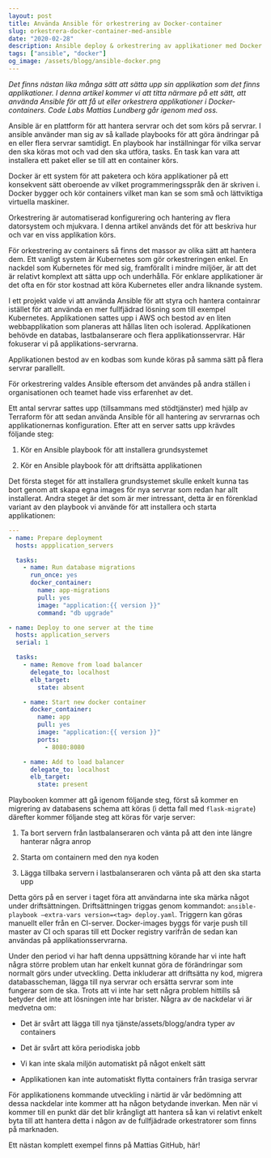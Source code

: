 ```yaml
---
layout: post
title: Använda Ansible för orkestrering av Docker-container
slug: orkestrera-docker-container-med-ansible
date: "2020-02-28"
description: Ansible deploy & orkestrering av applikationer med Docker.
tags: ["ansible", "docker"]
og_image: /assets/blogg/ansible-docker.png
---
```


_Det finns nästan lika många sätt att sätta upp sin applikation som det finns applikationer. I denna artikel kommer vi att titta närmare på ett sätt, att använda Ansible för att få ut eller orkestrera applikationer i Docker-containers. Code Labs Mattias Lundberg går igenom med oss._

Ansible är en plattform för att hantera servrar och det som körs på servrar. I ansible använder man sig av så kallade playbooks för att göra ändringar på en eller flera servrar samtidigt. En playbook har inställningar för vilka servar den ska köras mot och vad den ska utföra, tasks. En task kan vara att installera ett paket eller se till att en container körs.

Docker är ett system för att paketera och köra applikationer på ett konsekvent sätt oberoende av vilket programmeringsspråk den är skriven i. Docker bygger och kör containers vilket man kan se som små och lättviktiga virtuella maskiner.

Orkestrering är automatiserad konfigurering och hantering av flera datorsystem och mjukvara. I denna artikel används det för att beskriva hur och var en viss applikation körs.

För orkestrering av containers så finns det massor av olika sätt att hantera dem. Ett vanligt system är Kubernetes som gör orkestreringen enkel. En nackdel som Kubernetes för med sig, framförallt i mindre miljöer, är att det är relativt komplext att sätta upp och underhålla. För enklare applikationer är det ofta en för stor kostnad att köra Kubernetes eller andra liknande system.

I ett projekt valde vi att använda Ansible för att styra och hantera containrar istället för att använda en mer fullfjädrad lösning som till exempel Kubernetes. Applikationen sattes upp i AWS och bestod av en liten webbapplikation som planeras att hållas liten och isolerad. Applikationen behövde en databas, lastbalanserare och flera applikationsservrar. Här fokuserar vi på applikations-servrarna.

Applikationen bestod av en kodbas som kunde köras på samma sätt på flera servrar parallellt.

För orkestrering valdes Ansible eftersom det användes på andra ställen i organisationen och teamet hade viss erfarenhet av det.

Ett antal servrar sattes upp (tillsammans med stödtjänster) med hjälp av Terraform för att sedan använda Ansible för all hantering av servrarnas och applikationernas konfiguration. Efter att en server satts upp krävdes följande steg:

1.  Kör en Ansible playbook för att installera grundsystemet

2.  Kör en Ansible playbook för att driftsätta applikationen

Det första steget för att installera grundsystemet skulle enkelt kunna tas bort genom att skapa egna images för nya servrar som redan har allt installerat. Andra steget är det som är mer intressant, detta är en förenklad variant av den playbook vi använde för att installera och starta applikationen:

```yaml
---
- name: Prepare deployment
  hosts: appplication_servers

  tasks:
    - name: Run database migrations
      run_once: yes
      docker_container:
        name: app-migrations
        pull: yes
        image: "application:{{ version }}"
        command: "db upgrade"

- name: Deploy to one server at the time
  hosts: application_servers
  serial: 1

  tasks:
    - name: Remove from load balancer
      delegate_to: localhost
      elb_target:
        state: absent

    - name: Start new docker container
      docker_container:
        name: app
        pull: yes
        image: "application:{{ version }}"
        ports:
          - 8080:8080

    - name: Add to load balancer
      delegate_to: localhost
      elb_target:
        state: present
```

Playbooken kommer att gå igenom följande steg, först så kommer en migrering av databasens schema att köras (i detta fall med `flask-migrate`) därefter kommer följande steg att köras för varje server:

1.  Ta bort servern från lastbalanseraren och vänta på att den inte längre hanterar några anrop

2.  Starta om containern med den nya koden

3.  Lägga tillbaka servern i lastbalanseraren och vänta på att den ska starta upp

Detta görs på en server i taget föra att användarna inte ska märka något under driftsättningen. Driftsättningen triggas genom kommandot: `ansible-playbook –extra-vars version=<tag> deploy.yaml`. Triggern kan göras manuellt eller från en CI-server. Docker-images byggs för varje push till master av CI och sparas till ett Docker registry varifrån de sedan kan användas på applikationsservrarna.

Under den period vi har haft denna uppsättning körande har vi inte haft några större problem utan har enkelt kunnat göra de förändringar som normalt görs under utveckling. Detta inkluderar att driftsätta ny kod, migrera databasscheman, lägga till nya servrar och ersätta servrar som inte fungerar som de ska. Trots att vi inte har sett några problem hittills så betyder det inte att lösningen inte har brister. Några av de nackdelar vi är medvetna om:

- Det är svårt att lägga till nya tjänste/assets/blogg/andra typer av containers

- Det är svårt att köra periodiska jobb

- Vi kan inte skala miljön automatiskt på något enkelt sätt

- Applikationen kan inte automatiskt flytta containers från trasiga servrar

För applikationens kommande utveckling i närtid är vår bedömning att dessa nackdelar inte kommer att ha någon betydande inverkan. Men när vi kommer till en punkt där det blir krångligt att hantera så kan vi relativt enkelt byta till att hantera detta i någon av de fullfjädrade orkestratorer som finns på marknaden.

Ett nästan komplett exempel finns på Mattias GitHub, här!

